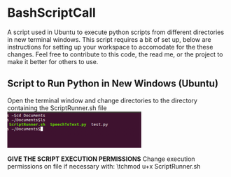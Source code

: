 # BashScriptCall
A script used in Ubuntu to execute python scripts from different directories in new terminal windows. This script requires a bit of set up, below are instructions for setting up your workspace to accomodate for the these changes. Feel free to contribute to this code, the read me, or the project to make it better for others to use. 

<h2>Script to Run Python in New Windows (Ubuntu)</h2>

Open the terminal window and change directories to the directory containing the ScriptRunner.sh file 
![Directory change picture](images/Picture1.png)

<strong>GIVE THE SCRIPT EXECUTION PERMISSIONS</strong>
Change execution permissions on file if necessary with: 
\tchmod u+x ScriptRunner.sh
